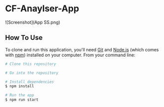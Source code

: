 # CF-Anaylser-App

![Screenshot](App SS.png)

## How To Use

To clone and run this application, you'll need [Git](https://git-scm.com) and [Node.js](https://nodejs.org/en/download/) (which comes with [npm](http://npmjs.com)) installed on your computer. From your command line:

```bash
# Clone this repository

# Go into the repository

# Install dependencies
$ npm install

# Run the app
$ npm run start
```
